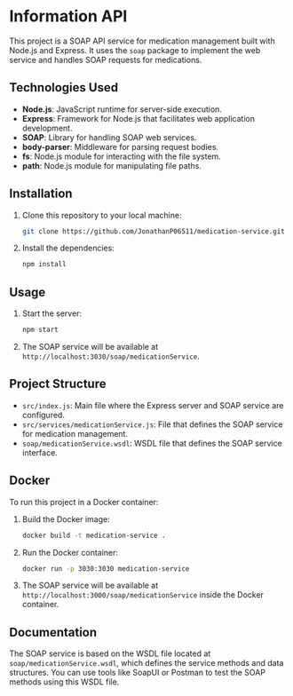 # Information API

This project is a SOAP API service for medication management built with Node.js and Express. It uses the `soap` package to implement the web service and handles SOAP requests for medications.

## Technologies Used

- **Node.js**: JavaScript runtime for server-side execution.
- **Express**: Framework for Node.js that facilitates web application development.
- **SOAP**: Library for handling SOAP web services.
- **body-parser**: Middleware for parsing request bodies.
- **fs**: Node.js module for interacting with the file system.
- **path**: Node.js module for manipulating file paths.

## Installation

1. Clone this repository to your local machine:
    ```bash
    git clone https://github.com/JonathanP06511/medication-service.git
    ```

2. Install the dependencies:
    ```bash
    npm install
    ```

## Usage

1. Start the server:
    ```bash
    npm start
    ```

2. The SOAP service will be available at `http://localhost:3030/soap/medicationService`.

## Project Structure

- `src/index.js`: Main file where the Express server and SOAP service are configured.
- `src/services/medicationService.js`: File that defines the SOAP service for medication management.
- `soap/medicationService.wsdl`: WSDL file that defines the SOAP service interface.

## Docker

To run this project in a Docker container:

1. Build the Docker image:
    ```bash
    docker build -t medication-service .
    ```

2. Run the Docker container:
    ```bash
    docker run -p 3030:3030 medication-service
    ```

3. The SOAP service will be available at `http://localhost:3000/soap/medicationService` inside the Docker container.

## Documentation

The SOAP service is based on the WSDL file located at `soap/medicationService.wsdl`, which defines the service methods and data structures. You can use tools like SoapUI or Postman to test the SOAP methods using this WSDL file.
